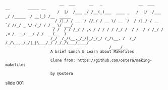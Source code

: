                            __  ___      __   _                __  ___      __        _____ __
                           /  |/  /___ _/ /__(_)___  ____ _   /  |/  /___ _/ /_____  / __(_) /__  _____
                          / /|_/ / __ `/ //_/ / __ \/ __ `/  / /|_/ / __ `/ //_/ _ \/ /_/ / / _ \/ ___/
                         / /  / / /_/ / ,< / / / / / /_/ /  / /  / / /_/ / ,< /  __/ __/ / /  __(__  )
                        /_/  /_/\__,_/_/|_/_/_/ /_/\__, /  /_/  /_/\__,_/_/|_|\___/_/ /_/_/\___/____/
                                                  /____/
                        A brief Lunch & Learn about Makefiles

                        Clone from: https://github.com/ostera/making-makefiles

                        by @ostera

















































































slide 001
